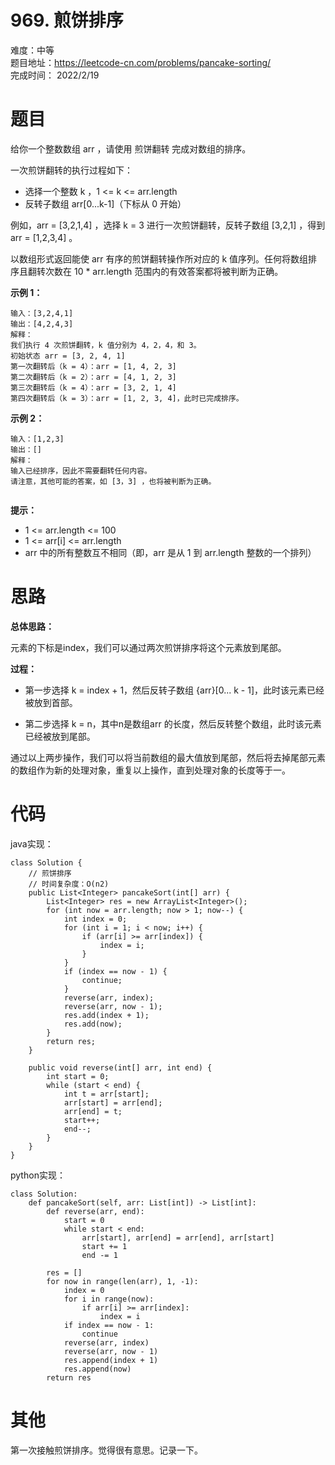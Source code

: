 # 969. 煎饼排序
难度：中等   
题目地址：https://leetcode-cn.com/problems/pancake-sorting/   
完成时间：  2022/2/19   
# 题目

给你一个整数数组 arr ，请使用 煎饼翻转 完成对数组的排序。

一次煎饼翻转的执行过程如下：

+ 选择一个整数 k ，1 <= k <= arr.length
+ 反转子数组 arr[0...k-1]（下标从 0 开始）

例如，arr = [3,2,1,4] ，选择 k = 3 进行一次煎饼翻转，反转子数组 [3,2,1] ，得到 arr = [1,2,3,4] 。

以数组形式返回能使 arr 有序的煎饼翻转操作所对应的 k 值序列。任何将数组排序且翻转次数在 10 * arr.length 范围内的有效答案都将被判断为正确。


**示例 1：**
```
输入：[3,2,4,1]
输出：[4,2,4,3]
解释：
我们执行 4 次煎饼翻转，k 值分别为 4，2，4，和 3。
初始状态 arr = [3, 2, 4, 1]
第一次翻转后（k = 4）：arr = [1, 4, 2, 3]
第二次翻转后（k = 2）：arr = [4, 1, 2, 3]
第三次翻转后（k = 4）：arr = [3, 2, 1, 4]
第四次翻转后（k = 3）：arr = [1, 2, 3, 4]，此时已完成排序。 
```
**示例 2：**
```
输入：[1,2,3]
输出：[]
解释：
输入已经排序，因此不需要翻转任何内容。
请注意，其他可能的答案，如 [3，3] ，也将被判断为正确。
 
```
**提示：**

+ 1 <= arr.length <= 100
+ 1 <= arr[i] <= arr.length
+ arr 中的所有整数互不相同（即，arr 是从 1 到 arr.length 整数的一个排列）



# 思路

**总体思路：**


元素的下标是index，我们可以通过两次煎饼排序将这个元素放到尾部。


**过程：**    
+ 第一步选择 k = index + 1，然后反转子数组 {arr}[0... k - 1]，此时该元素已经被放到首部。

+ 第二步选择 k = n，其中n是数组arr 的长度，然后反转整个数组，此时该元素已经被放到尾部。

通过以上两步操作，我们可以将当前数组的最大值放到尾部，然后将去掉尾部元素的数组作为新的处理对象，重复以上操作，直到处理对象的长度等于一。


# 代码
java实现：   
```
class Solution {
    // 煎饼排序
    // 时间复杂度：O(n2)
    public List<Integer> pancakeSort(int[] arr) {
        List<Integer> res = new ArrayList<Integer>();
        for (int now = arr.length; now > 1; now--) {
            int index = 0;
            for (int i = 1; i < now; i++) {
                if (arr[i] >= arr[index]) {
                    index = i;
                }
            }
            if (index == now - 1) {
                continue;
            }
            reverse(arr, index);
            reverse(arr, now - 1);
            res.add(index + 1);
            res.add(now);
        }
        return res;
    }

    public void reverse(int[] arr, int end) {
        int start = 0;
        while (start < end) {
            int t = arr[start];
            arr[start] = arr[end];
            arr[end] = t;
            start++;
            end--;
        }
    }
}
```
python实现：   
```
class Solution:
    def pancakeSort(self, arr: List[int]) -> List[int]:
        def reverse(arr, end):
            start = 0
            while start < end:
                arr[start], arr[end] = arr[end], arr[start]
                start += 1
                end -= 1

        res = []
        for now in range(len(arr), 1, -1):
            index = 0
            for i in range(now):
                if arr[i] >= arr[index]:
                    index = i
            if index == now - 1:
                continue
            reverse(arr, index)
            reverse(arr, now - 1)
            res.append(index + 1)
            res.append(now)
        return res
```
# 其他

第一次接触煎饼排序。觉得很有意思。记录一下。

